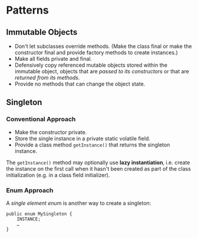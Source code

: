 
Patterns
========

Immutable Objects
-----------------

* Don't let subclasses override methods. (Make the class final or make the constructor final and provide factory methods to create instances.)
* Make all fields private and final.
* Defensively copy referenced mutable objects stored within the immutable object, objects that are _passed to its constructors_ or that are _returned from its methods_.
* Provide no methods that can change the object state.


Singleton
---------

### Conventional Approach

* Make the constructor private.
* Store the single instance in a private static volatile field.
* Provide a class method `getInstance()` that returns the singleton instance.

The `getInstance()` method may optionally use __lazy instantiation__, i.e. create the instance on the first call when it hasn't been created as part of the class initialization (e.g. in a class field initializer).


### Enum Approach

A *single element enum* is another way to create a singleton:

    public enum MySingleton {
        INSTANCE;
        … 
    }


